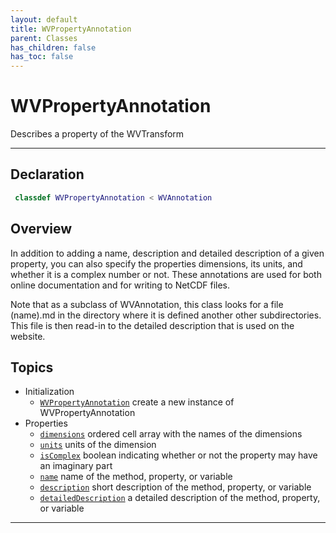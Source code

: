 ```yaml
---
layout: default
title: WVPropertyAnnotation
parent: Classes
has_children: false
has_toc: false
---
```


#  WVPropertyAnnotation

Describes a property of the WVTransform


---

## Declaration
```matlab
 classdef WVPropertyAnnotation < WVAnnotation
```

## Overview
 
  In addition to adding a name, description and detailed description of
  a given property, you can also specify the properties dimensions,
  its units, and whether it is a complex number or not. These
  annotations are used for both online documentation and for writing to
  NetCDF files.
 
  Note that as a subclass of WVAnnotation, this class looks for
  a file (name).md in the directory where it is defined another other
  subdirectories. This file is then read-in to the detailed description
  that is used on the website.
 
  


## Topics
+ Initialization
  + [`WVPropertyAnnotation`](/classes/wvpropertyannotation/wvpropertyannotation.html) create a new instance of WVPropertyAnnotation
+ Properties
  + [`dimensions`](/classes/wvpropertyannotation/dimensions.html) ordered cell array with the names of the dimensions
  + [`units`](/classes/wvpropertyannotation/units.html) units of the dimension
  + [`isComplex`](/classes/wvpropertyannotation/iscomplex.html) boolean indicating whether or not the property may have an imaginary part
  + [`name`](/classes/wvpropertyannotation/name.html) name of the method, property, or variable
  + [`description`](/classes/wvpropertyannotation/description.html) short description of the method, property, or variable
  + [`detailedDescription`](/classes/wvpropertyannotation/detaileddescription.html) a detailed description of the method, property, or variable


---